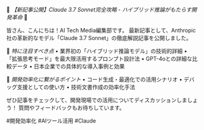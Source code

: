 :tada: *【新記事公開】Claude 3.7 Sonnet完全攻略 - ハイブリッド推論がもたらす開発革命* :tada:

皆さん、こんにちは！AI Tech Media編集部です。
最新記事として、Anthropic社の革新的なモデル「Claude 3.7 Sonnet」の徹底解説記事を公開しました。

:brain: *特に注目すべき点*
• 業界初の「ハイブリッド推論モデル」の技術的詳細
• 「拡張思考モード」を最大限活用するプロンプト設計法
• GPT-4oとの詳細な比較データ
• 日本企業での具体的な導入事例と効果

:rocket: *開発効率化に繋がるポイント*
• コード生成・最適化での活用シナリオ
• デバッグ支援としての使い方
• 技術文書作成の効率化手法

ぜひ記事をチェックして、開発現場での活用についてディスカッションしましょう！
質問やフィードバックもお待ちしています。

#開発効率化 #AIツール活用 #Claude

